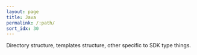 ```yaml
---
layout: page
title: Java
permalink: /:path/
sort_idx: 30
---
```

Directory structure, templates structure, other specific to SDK type things.
